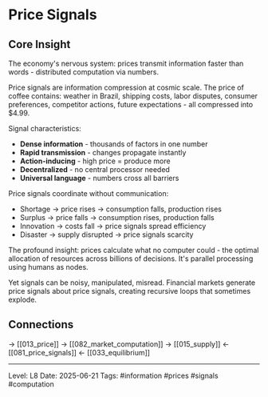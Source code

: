 # Price Signals

## Core Insight
The economy's nervous system: prices transmit information faster than words - distributed computation via numbers.

Price signals are information compression at cosmic scale. The price of coffee contains: weather in Brazil, shipping costs, labor disputes, consumer preferences, competitor actions, future expectations - all compressed into $4.99.

Signal characteristics:
- **Dense information** - thousands of factors in one number
- **Rapid transmission** - changes propagate instantly
- **Action-inducing** - high price = produce more
- **Decentralized** - no central processor needed
- **Universal language** - numbers cross all barriers

Price signals coordinate without communication:
- Shortage → price rises → consumption falls, production rises
- Surplus → price falls → consumption rises, production falls
- Innovation → costs fall → price signals spread efficiency
- Disaster → supply disrupted → price signals scarcity

The profound insight: prices calculate what no computer could - the optimal allocation of resources across billions of decisions. It's parallel processing using humans as nodes.

Yet signals can be noisy, manipulated, misread. Financial markets generate price signals about price signals, creating recursive loops that sometimes explode.

## Connections
→ [[013_price]]
→ [[082_market_computation]]
→ [[015_supply]]
← [[081_price_signals]]
← [[033_equilibrium]]

---
Level: L8
Date: 2025-06-21
Tags: #information #prices #signals #computation